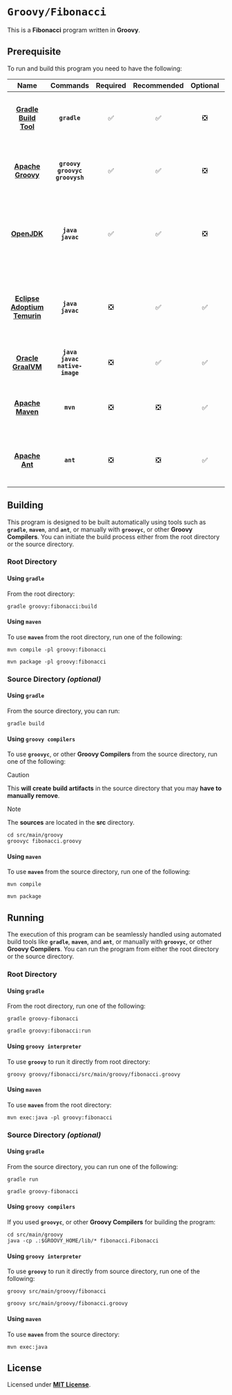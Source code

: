# `Groovy/Fibonacci`

This is a **Fibonacci** program written in **Groovy**.

## Prerequisite

To run and build this program you need to have the following:

<div align="center">

| Name | Commands | Required | Recommended | Optional | Notes |
|:----:|:--------:|:--------:|:-----------:|:--------:|:-----:|
| [**Gradle Build Tool**](https://gradle.org/install/#with-a-package-manager) | **`gradle`** | &#9989; | &#9989; | &#10062; | **`sdk install gradle`**<br>or<br>**`apt install gradle`** |
| [**Apache Groovy**](https://groovy.apache.org/download.html) | **`groovy`**<br>**`groovyc`**<br>**`groovysh`** | &#9989; | &#9989; | &#10062; | **`sdk install groovy`**<br>or<br>**`apt install groovy`** |
| [**OpenJDK**](https://openjdk.org/install/) | **`java`**<br>**`javac`** | &#9989; | &#9989; | &#10062; | **`sdk install java x.y.z-open`**<br>or<br>**`apt install openjdk-x-jdk`** |
| [**Eclipse Adoptium Temurin**](https://adoptium.net/installation/linux/) | **`java`**<br>**`javac`** | &#10062; | &#9989; | &#9989; | **`sdk install java x.y.z-tem`**<br>or<br>**`apt install temurin-x-jdk`** |
| [**Oracle GraalVM**](https://www.graalvm.org/downloads/#) | **`java`**<br>**`javac`**<br>**`native-image`** | &#10062; | &#9989; | &#9989; | **`sdk install java x.y.z-graal`** |
| [**Apache Maven**](https://maven.apache.org/install.html) | **`mvn`** | &#10062; | &#10062; | &#9989; | **`sdk install maven`**<br>or<br>**`apt install maven`** |
| [**Apache Ant**](https://ant.apache.org/bindownload.cgi) | **`ant`** | &#10062; | &#10062; | &#9989; | **`sdk install ant`**<br>or<br>**`apt install ant`** |

</div>

## Building

This program is designed to be built automatically using tools such as
**`gradle`**, **`maven`**, and **`ant`**, or manually with **`groovyc`**, or
other **Groovy Compilers**. You can initiate the build process either from the
root directory or the source directory.

### Root Directory

#### Using `gradle`

From the root directory:

```
gradle groovy:fibonacci:build
```

#### Using `maven`

To use **`maven`** from the root directory, run one of the following:

```
mvn compile -pl groovy:fibonacci
```
```
mvn package -pl groovy:fibonacci
```

<!--

#### Using `ant`

TODO:

-->

### Source Directory _(optional)_

#### Using `gradle`

From the source directory, you can run:

```
gradle build
```

#### Using `groovy compilers`

To use **`groovyc`**, or other **Groovy Compilers** from the source directory,
run one of the following:

> [!CAUTION]
> This **will create build artifacts** in the source directory that you may
> **have to manually remove**.

> [!NOTE]
> The **sources** are located in the **src** directory.

```
cd src/main/groovy
groovyc fibonacci.groovy
```

#### Using `maven`

To use **`maven`** from the source directory, run one of the
following:

```
mvn compile
```
```
mvn package
```

<!--

#### Using `ant`

TODO:

-->

## Running

The execution of this program can be seamlessly handled using automated build
tools like **`gradle`**, **`maven`**, and **`ant`**, or manually with
**`groovyc`**, or other **Groovy Compilers**. You can run the program from
either the root directory or the source directory.

### Root Directory

#### Using `gradle`

From the root directory, run one of the following:

```
gradle groovy-fibonacci
```
```
gradle groovy:fibonacci:run
```

#### Using `groovy interpreter`

To use **`groovy`** to run it directly from root directory:

```
groovy groovy/fibonacci/src/main/groovy/fibonacci.groovy
```

#### Using `maven`

To use **`maven`** from the root directory:

```
mvn exec:java -pl groovy:fibonacci
```

<!--

#### Using `ant`

TODO:

-->

### Source Directory _(optional)_

#### Using `gradle`

From the source directory, you can run one of the following:

```
gradle run
```
```
gradle groovy-fibonacci
```

#### Using `groovy compilers`

If you used **`groovyc`**, or other **Groovy Compilers** for building the
program:

```
cd src/main/groovy
java -cp .:$GROOVY_HOME/lib/* fibonacci.Fibonacci
```

#### Using `groovy interpreter`

To use **`groovy`** to run it directly from source directory, run one of the
following:

```
groovy src/main/groovy/fibonacci
```
```
groovy src/main/groovy/fibonacci.groovy
```

#### Using `maven`

To use **`maven`** from the source directory:

```
mvn exec:java
```

<!--

#### Using `ant`

TODO:

-->

## License

Licensed under [**MIT License**](LICENSE).
